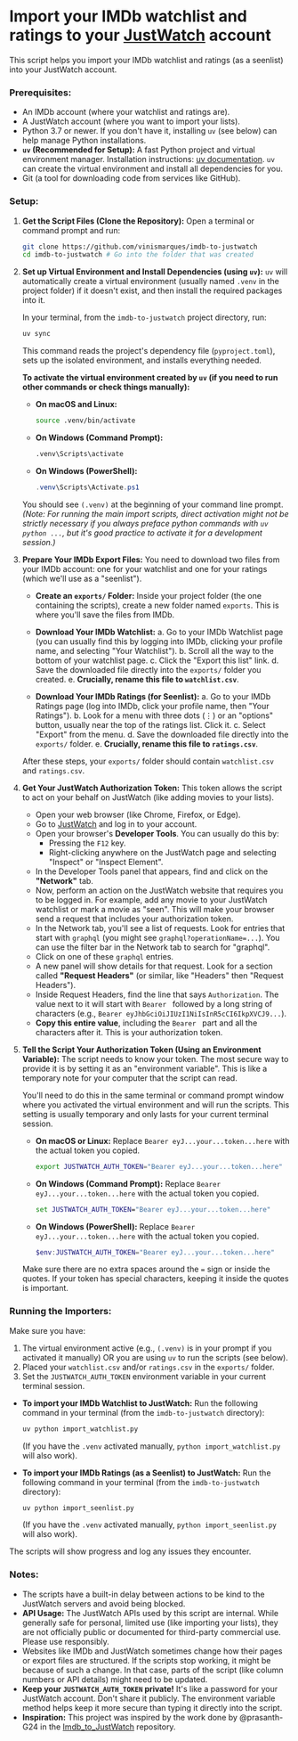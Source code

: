 # Import your IMDb watchlist and ratings to your [JustWatch](https://www.justwatch.com) account

This script helps you import your IMDb watchlist and ratings (as a seenlist) into your JustWatch account.


### Prerequisites:
*   An IMDb account (where your watchlist and ratings are).
*   A JustWatch account (where you want to import your lists).
*   Python 3.7 or newer. If you don't have it, installing `uv` (see below) can help manage Python installations.
*   **`uv` (Recommended for Setup):** A fast Python project and virtual environment manager. Installation instructions: [uv documentation](https://docs.astral.sh/uv/getting-started/installation/). `uv` can create the virtual environment and install all dependencies for you.
*   Git (a tool for downloading code from services like GitHub).


### Setup:

1.  **Get the Script Files (Clone the Repository):**
    Open a terminal or command prompt and run:
    ```bash
    git clone https://github.com/vinismarques/imdb-to-justwatch
    cd imdb-to-justwatch # Go into the folder that was created
    ```

2.  **Set up Virtual Environment and Install Dependencies (using `uv`):**
    `uv` will automatically create a virtual environment (usually named `.venv` in the project folder) if it doesn't exist, and then install the required packages into it.

    In your terminal, from the `imdb-to-justwatch` project directory, run:
    ```bash
    uv sync
    ```
    This command reads the project's dependency file (`pyproject.toml`), sets up the isolated environment, and installs everything needed.

    **To activate the virtual environment created by `uv` (if you need to run other commands or check things manually):**
    *   **On macOS and Linux:**
        ```bash
        source .venv/bin/activate
        ```
    *   **On Windows (Command Prompt):**
        ```cmd
        .venv\Scripts\activate
        ```
    *   **On Windows (PowerShell):**
        ```powershell
        .venv\Scripts\Activate.ps1
        ```
    You should see `(.venv)` at the beginning of your command line prompt.
    *(Note: For running the main import scripts, direct activation might not be strictly necessary if you always preface python commands with `uv python ...`, but it's good practice to activate it for a development session.)*

3.  **Prepare Your IMDb Export Files:**
    You need to download two files from your IMDb account: one for your watchlist and one for your ratings (which we'll use as a "seenlist").

    *   **Create an `exports/` Folder:**
        Inside your project folder (the one containing the scripts), create a new folder named `exports`. This is where you'll save the files from IMDb.

    *   **Download Your IMDb Watchlist:**
        a.  Go to your IMDb Watchlist page (you can usually find this by logging into IMDb, clicking your profile name, and selecting "Your Watchlist").
        b.  Scroll all the way to the bottom of your watchlist page.
        c.  Click the "Export this list" link.
        d.  Save the downloaded file directly into the `exports/` folder you created.
        e.  **Crucially, rename this file to `watchlist.csv`**.

    *   **Download Your IMDb Ratings (for Seenlist):**
        a.  Go to your IMDb Ratings page (log into IMDb, click your profile name, then "Your Ratings").
        b.  Look for a menu with three dots (⋮) or an "options" button, usually near the top of the ratings list. Click it.
        c.  Select "Export" from the menu.
        d.  Save the downloaded file directly into the `exports/` folder.
        e.  **Crucially, rename this file to `ratings.csv`**.

    After these steps, your `exports/` folder should contain `watchlist.csv` and `ratings.csv`.

4.  **Get Your JustWatch Authorization Token:**
    This token allows the script to act on your behalf on JustWatch (like adding movies to your lists).

    *   Open your web browser (like Chrome, Firefox, or Edge).
    *   Go to [JustWatch](https://www.justwatch.com/) and log in to your account.
    *   Open your browser's **Developer Tools**. You can usually do this by:
        *   Pressing the `F12` key.
        *   Right-clicking anywhere on the JustWatch page and selecting "Inspect" or "Inspect Element".
    *   In the Developer Tools panel that appears, find and click on the **"Network"** tab.
    *   Now, perform an action on the JustWatch website that requires you to be logged in. For example, add any movie to your JustWatch watchlist or mark a movie as "seen". This will make your browser send a request that includes your authorization token.
    *   In the Network tab, you'll see a list of requests. Look for entries that start with `graphql` (you might see `graphql?operationName=...`). You can use the filter bar in the Network tab to search for "graphql".
    *   Click on one of these `graphql` entries.
    *   A new panel will show details for that request. Look for a section called **"Request Headers"** (or similar, like "Headers" then "Request Headers").
    *   Inside Request Headers, find the line that says `Authorization`. The value next to it will start with `Bearer ` followed by a long string of characters (e.g., `Bearer eyJhbGciOiJIUzI1NiIsInR5cCI6IkpXVCJ9...`).
    *   **Copy this entire value**, including the `Bearer ` part and all the characters after it. This is your authorization token.

5.  **Tell the Script Your Authorization Token (Using an Environment Variable):**
    The script needs to know your token. The most secure way to provide it is by setting it as an "environment variable". This is like a temporary note for your computer that the script can read.

    You'll need to do this in the same terminal or command prompt window where you activated the virtual environment and will run the scripts. This setting is usually temporary and only lasts for your current terminal session.

    *   **On macOS or Linux:**
        Replace `Bearer eyJ...your...token...here` with the actual token you copied.
        ```bash
        export JUSTWATCH_AUTH_TOKEN="Bearer eyJ...your...token...here"
        ```
    *   **On Windows (Command Prompt):**
        Replace `Bearer eyJ...your...token...here` with the actual token you copied.
        ```cmd
        set JUSTWATCH_AUTH_TOKEN="Bearer eyJ...your...token...here"
        ```
    *   **On Windows (PowerShell):**
        Replace `Bearer eyJ...your...token...here` with the actual token you copied.
        ```powershell
        $env:JUSTWATCH_AUTH_TOKEN="Bearer eyJ...your...token...here"
        ```
    Make sure there are no extra spaces around the `=` sign or inside the quotes. If your token has special characters, keeping it inside the quotes is important.


### Running the Importers:

Make sure you have:
1.  The virtual environment active (e.g., `(.venv)` is in your prompt if you activated it manually) OR you are using `uv` to run the scripts (see below).
2.  Placed your `watchlist.csv` and/or `ratings.csv` in the `exports/` folder.
3.  Set the `JUSTWATCH_AUTH_TOKEN` environment variable in your current terminal session.

*   **To import your IMDb Watchlist to JustWatch:**
    Run the following command in your terminal (from the `imdb-to-justwatch` directory):
    ```bash
    uv python import_watchlist.py
    ```
    (If you have the `.venv` activated manually, `python import_watchlist.py` will also work).

*   **To import your IMDb Ratings (as a Seenlist) to JustWatch:**
    Run the following command in your terminal (from the `imdb-to-justwatch` directory):
    ```bash
    uv python import_seenlist.py
    ```
    (If you have the `.venv` activated manually, `python import_seenlist.py` will also work).

The scripts will show progress and log any issues they encounter.


### Notes:
*   The scripts have a built-in delay between actions to be kind to the JustWatch servers and avoid being blocked.
*   **API Usage:** The JustWatch APIs used by this script are internal. While generally safe for personal, limited use (like importing your lists), they are not officially public or documented for third-party commercial use. Please use responsibly.
*   Websites like IMDb and JustWatch sometimes change how their pages or export files are structured. If the scripts stop working, it might be because of such a change. In that case, parts of the script (like column numbers or API details) might need to be updated.
*   **Keep your `JUSTWATCH_AUTH_TOKEN` private!** It's like a password for your JustWatch account. Don't share it publicly. The environment variable method helps keep it more secure than typing it directly into the script.
*   **Inspiration:** This project was inspired by the work done by @prasanth-G24 in the [Imdb_to_JustWatch](https://github.com/prasanth-G24/Imdb_to_JustWatch) repository.